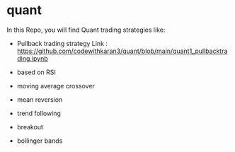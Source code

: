 # quant
In this Repo, you will find Quant trading strategies like:

- Pullback trading strategy
Link : https://github.com/codewithkaran3/quant/blob/main/quant1_pullbacktrading.ipynb


- based on RSI
- moving average crossover
- mean reversion
- trend following
- breakout
- bollinger bands
